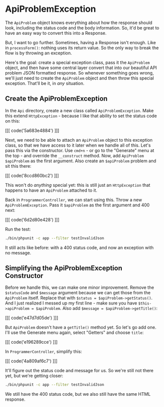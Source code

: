 # ApiProblemException

The `ApiProblem` object knows everything about how the response should look, including
the status code and the body information. So, it'd be great to have an easy way to
convert this into a Response.

But, I want to go further. Sometimes, having a Response isn't enough. Like in `processForm()`:
nothing uses its return value. So the only way to break the flow is by throwing an
exception.

Here's the goal: create a special exception class, pass it the `ApiProblem` object,
and then have some central layer convert that into our beautiful API problem JSON
formatted response. So whenever something goes wrong, we'll just need to create the
`ApiProblem` object and then throw this special exception. That'll be it, in *any*
situation.

## Create the ApiProblemException

In the `Api` directory, create a new class called `ApiProblemException`. Make this
extend `HttpException` - because I like that ability to set the status code on this:

[[[ code('5a683e4884') ]]]

Next, we need to be able to attach an `ApiProblem` object to this exception class,
so that we have access to it later when we handle all of this. Let's pass this via
the constructor. Use `cmd+n` - or go to the "Generate" menu at the top - and override
the `__construct` method. Now, add `ApiProblem $apiProblem` as the first argument.
Also create an `$apiProblem` problem and sit this there:

[[[ code('8ccd860bc2') ]]]

This won't do *anything* special yet: this is still just an `HttpException` that
happens to have an `ApiProblem` attached to it.

Back in `ProgrammerController`, we can start using this. Throw a new `ApiProblemException`.
Pass it `$apiProblem` as the first argument and 400 next:

[[[ code('6d2d80e428') ]]]

Run the test:

```bash
./bin/phpunit -c app --filter testInvalidJson
```

It still acts like before: with a 400 status code, and now an exception with no message.

## Simplifying the ApiProblemException Constructor

Before we handle this, we can make one minor improvement. Remove the `$statusCode`
and `$message` argument because we can get those from the `ApiProblem` itself. Replace
that with `$status = $apiProblem->getStatus()`. And I just realized I messed up my
first line - make sure you have `$this->apiProblem = $apiProblem`. Also add
`$message = $apiProblem->getTitle()`:

[[[ code('e47d7d05de') ]]]

But `ApiProblem` doesn't have a `getTitle()` method yet. So let's go add one. I'll
use the Generate menu again, select "Getters" and choose `title`:

[[[ code('e196289cce') ]]]

In `ProgrammerController`, simplify this:

[[[ code('4a809af6c7') ]]]

It'll figure out the status code and message for us. So we're still not there yet,
but we're getting closer:

```bash
./bin/phpunit -c app --filter testInvalidJson
```

We still have the 400 status code, but we also still have the same HTML response.
